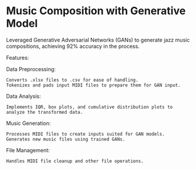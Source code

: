 # Music Composition with Generative Model
Leveraged Generative Adversarial Networks (GANs) to generate jazz music compositions, achieving 92% accuracy in the process.


Features:

  Data Preprocessing:
  
    Converts .xlsx files to .csv for ease of handling.
    Tokenizes and pads input MIDI files to prepare them for GAN input.

  Data Analysis:
  
    Implements IQR, box plots, and cumulative distribution plots to analyze the transformed data.

  Music Generation:
  
    Processes MIDI files to create inputs suited for GAN models.
    Generates new music files using trained GANs.

  File Management:
  
    Handles MIDI file cleanup and other file operations.
